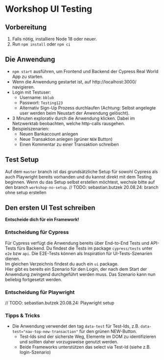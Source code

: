 # Workshop UI Testing

## Vorbereitung

1. Falls nötig, installiere Node 18 oder neuer.
2. Run ``npm install`` oder ``npm ci``

## Die Anwendung

* ``npm start`` ausführen, um Frontend und Backend der Cypress Real World App zu starten.  
* Wenn die Anwendung gestartet ist, auf http://localhost:3000/ navigieren.
* Login mit Testuser:
  * Username: ``bblub``
  * Passwort: ``Testing123``
  * Alternativ Sign-Up Prozess durchlaufen (Achtung: Selbst angelegte user werden beim Neustart der Anwendung gelöscht).
* 3 Minuten explorativ durch die Anwendung klicken. Dabei im Netzwerktab beobachten, welche http-calls rausgehen.
* Beispielszenarien:
  * Neuen Bankaccount anlegen
  * Neue Transaktion anlegen (grüner `NEW` Button)
  * Einen Kommentar zu einer Transaktion schreiben

## Test Setup
Auf dem ``master`` branch ist das grundsätzliche Setup für sowohl Cypress als auch Playwright bereits vorhanden
und du kannst direkt mit dem Testing beginnen.
Wenn du das Setup selbst erstellen möchtest, wechsle bitte auf den branch ``workshop-no-setup``.
// TODO: sebastian.butzek 20.08.24: branch ohne setup erstellen 

## Den ersten UI Test schreiben

**Entscheide dich für ein Framework!**

### Entscheidung für Cypress
Für Cypress verfügt die Anwendung bereits über End-to-End Tests und API-Tests fürs Backend.
Du findest die Tests im package `cypress/tests` unter `e2e` bzw `api`. 
Die E2E-Tests können als Inspiration für UI-Tests-Szenarien dienen.  
Im gleichen Verzeichnis findest du auch ein `ui` package.  
Hier gibt es bereits ein Szenario für den Login, der nach dem Start der Anwendung zwingend durchgeführt werden muss.
Das Szenario kann nun beliebig fortgesetzt werden.

### Entscheidung für Playwright
// TODO:  sebastian.butzek 20.08.24: Playwright setup

### Tipps & Tricks

* Die Anwendung verwendet den tag `data-test` für Test-Ids, z.B. `data-test="nav-top-new-transaction"` für den grünen NEW-Button.
  * Test-Ids sind der sicherste Weg, Elemente im DOM zu identifizieren und sollten daher vorzugsweise genutzt werden.
  * Beide Frameworks unterstützen das select via Test-Id (siehe z.B. login-Szenario)





